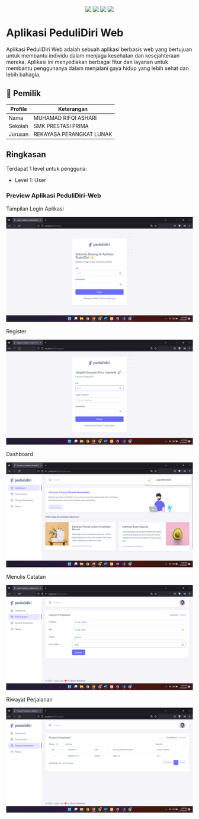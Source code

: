 <p align="center">
<img align="center" src="http://ForTheBadge.com/images/badges/built-with-love.svg"> <img align="center" src="http://ForTheBadge.com/images/badges/uses-html.svg"> <img align="center" src="http://ForTheBadge.com/images/badges/makes-people-smile.svg"> <img align="center" src="http://ForTheBadge.com/images/badges/built-by-developers.svg">
</p>

# Aplikasi PeduliDiri Web 
Aplikasi PeduliDiri Web adalah sebuah aplikasi berbasis web yang bertujuan untuk membantu individu dalam menjaga kesehatan dan kesejahteraan mereka. Aplikasi ini menyediakan berbagai fitur dan layanan untuk membantu penggunanya dalam menjalani gaya hidup yang lebih sehat dan lebih bahagia.

## 🧑 Pemilik

| Profile | Keterangan  |
|---------|--------------|
| Nama    | MUHAMAD RIFQI ASHARI |
| Sekolah | SMK PRESTASI PRIMA |
| Jurusan | REKAYASA PERANGKAT LUNAK |

 
## Ringkasan

Terdapat 1 level untuk pengguna:
- Level 1: User

<h3>Preview Aplikasi PeduliDiri-Web</h3>
<p>Tampilan Login Aplikasi</p>
<img src="https://github.com/MuhamadRifqiAshari/Aplikasi-PeduliDiri-Web/blob/main/dokumentasi/Login.png">

<p>Register</p>
<img src="https://github.com/MuhamadRifqiAshari/Aplikasi-PeduliDiri-Web/blob/main/dokumentasi/Register.png">

<p>Dashboard</p>
<img src="https://github.com/MuhamadRifqiAshari/Aplikasi-PeduliDiri-Web/blob/main/dokumentasi/Dashboard.png">

<p>Menulis Catatan</p>
<img src="https://github.com/MuhamadRifqiAshari/Aplikasi-PeduliDiri-Web/blob/main/dokumentasi/Catatan.png">

<p>Riwayat Perjalanan</p>
<img src="https://github.com/MuhamadRifqiAshari/Aplikasi-PeduliDiri-Web/blob/main/dokumentasi/RIwayat.png">
